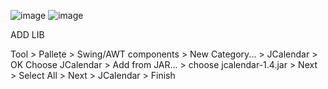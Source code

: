 ![image](https://github.com/hoangfcoongminh/Group7Java/assets/112753515/24c8b1af-09fc-4ba3-aa3f-6da6f997637b)
![image](https://github.com/hoangfcoongminh/Group7Java/assets/112753515/6a015eba-c41e-4f31-8248-a39919324fb1)



ADD LIB

Tool > Pallete > Swing/AWT components > New Category... > JCalendar > OK 
Choose JCalendar > Add from JAR... > choose jcalendar-1.4.jar > Next > Select All > Next > JCalendar > Finish
